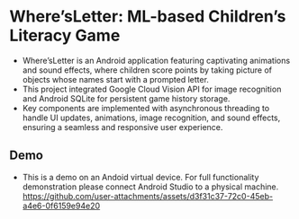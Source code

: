 # Where’sLetter: ML-based Children’s Literacy Game

- Where’sLetter is an Android application featuring captivating animations and sound effects, where children score points by taking picture of objects whose names start with a prompted letter.
- This project integrated Google Cloud Vision API for image recognition and Android SQLite for persistent game history storage.
- Key components are implemented with asynchronous threading to handle UI updates, animations, image recognition, and sound effects, ensuring a seamless and responsive user experience.

## Demo
- This is a demo on an Andoid virtual device. For full functionality demonstration please connect Android Studio to a physical machine.
https://github.com/user-attachments/assets/d3f31c37-72c0-45eb-a4e6-0f6159e94e20

